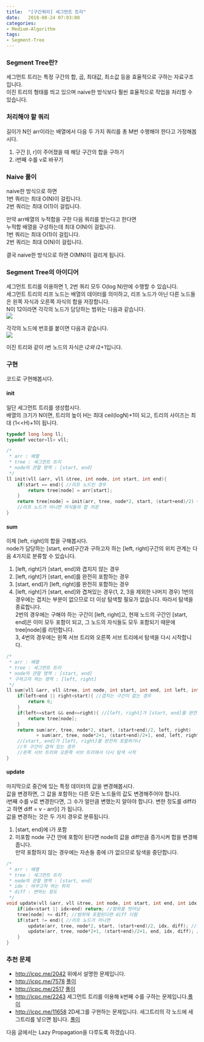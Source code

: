 ```yaml
---
title:  "[구간쿼리] 세그먼트 트리"
date:   2018-08-24 07:03:00
categories:
- Medium-Algorithm
tags:
- Segment-Tree
---
```


### Segment Tree란?
세그먼트 트리는 특정 구간의 합, 곱, 최대값, 최소값 등을 효율적으로 구하는 자료구조입니다.<br>
이진 트리의 형태를 띄고 있으며 naive한 방식보다 훨씬 효율적으로 작업을 처리할 수 있습니다.

### 처리해야 할 쿼리
길이가 N인 arr이라는 배열에서 다음 두 가지 쿼리를 총 M번 수행해야 한다고 가정해봅시다.
1. 구간 [l, r]이 주어졌을 때 해당 구간의 합을 구하기
2. i번째 수를 v로 바꾸기

### Naive 풀이
naive한 방식으로 하면<br>
  1번 쿼리는 최대 O(N)이 걸립니다.<br>
  2번 쿼리는 최대 O(1)이 걸립니다.

만약 arr배열의 누적합을 구한 다음 쿼리를 받는다고 한다면<br>
  누적합 배열을 구성하는데 최대 O(N)이 걸립니다.<br>
  1번 쿼리는 최대 O(1)이 걸립니다.<br>
  2번 쿼리는 최대 O(N)이 걸립니다.<br>

결국 naive한 방식으로 하면 O(MN)이 걸리게 됩니다.

### Segment Tree의 아이디어
세그먼트 트리를 이용하면 1, 2번 쿼리 모두 O(log N)만에 수행할 수 있습니다.<br>
세그먼트 트리의 리프 노드는 배열의 데이터를 의미하고, 리프 노드가 아닌 다른 노드들은 왼쪽 자식과 오른쪽 자식의 합을 저장합니다.<br>
N이 12이라면 각각의 노드가 담당하는 범위는 다음과 같습니다.<br>
<img src = "https://i.imgur.com/qImFnNA.png">

각각의 노드에 번호를 붙이면 다음과 같습니다.<br>
<img src = "https://i.imgur.com/Cpq0hbv.png">

이진 트리와 같이 i번 노드의 자식은 i*2와 i*2+1입니다.

### 구현
코드로 구현해봅시다.

#### init
일단 세그먼트 트리를 생성합시다.<br>
배열의 크기가 N이면, 트리의 높이 H는 최대 ceil(logN)+1이 되고, 트리의 사이즈는 최대 (1<<H)+1이 됩니다.
```cpp
typedef long long ll;
typedef vector<ll> vll;

/*
 * arr : 배열
 * tree : 세그먼트 트리
 * node의 관할 영역 : [start, end]
 */
ll init(vll &arr, vll &tree, int node, int start, int end){
    if(start == end){ //리프 노드인 경우
        return tree[node] = arr[start];
    }
    return tree[node] = init(arr, tree, node*2, start, (start+end)/2) + init(arr, tree, node*2+1, (start+end)/2+1, end);
    //리프 노드가 아니면 자식들의 합 저장
}
```

#### sum
이제 [left, right]의 합을 구해봅시다.<br>
node가 담당하는 [start, end]구간과 구하고자 하는 [left, right]구간의 위치 관계는 다음 4가지로 분류할 수 있습니다.<br>
1. [left, right]가 [start, end]와 겹치지 않는 경우
2. [left, right]가 [start, end]를 완전히 포함하는 경우
3. [start, end]가 [left, right]를 완전히 포함하는 경우
4. [left, right]가 [start, end]와 겹쳐있는 경우(1, 2, 3을 제외한 나머지 경우)
1번의 경우에는 겹치는 부분이 없으므로 더 이상 탐색할 필요가 없습니다. 따라서 탐색을 종료합니다.<br>
2번의 경우에는 구해야 하는 구간이 [left, right]고, 현재 노드의 구간인 [start, end]은 이미 모두 포함이 되고, 그 노드의 자식들도 모두 포함되기 때문에 tree[node]를 리턴합니다.<br>
3, 4번의 경우에는 왼쪽 서브 트리와 오른쪽 서브 트리에서 탐색을 다시 시작합니다.
```cpp
/*
 * arr : 배열
 * tree : 세그먼트 트리
 * node의 관할 영역 : [start, end]
 * 구하고자 하는 영역 : [left, right]
 */
ll sum(vll &arr, vll &tree, int node, int start, int end, int left, int right){
    if(left>end || right<start){ //겹치는 구간이 없는 경우
        return 0;
    }
    if(left<=start && end<=right){ //[left, right]가 [start, end]를 완전히 포함하는 경우
        return tree[node];
    }
    return sum(arr, tree, node*2, start, (start+end)/2, left, right)
           + sum(arr, tree, node*2+1, (start+end)/2+1, end, left, right);
    //[start, end]가 [left, right]를 완전히 포함하거나
    //두 구간이 겹쳐 있는 경우
    //왼쪽 서브 트리와 오른쪽 서브 트리에서 다시 탐색 시작
}
```

#### update
마지막으로 중간에 있는 특정 데이터의 값을 변경해봅시다.<br>
값을 변경하면, 그 값을 포함하는 다른 모든 노드들의 값도 변경해주어야 합니다.<br>
i번째 수를 v로 변경한다면, 그 수가 얼만큼 변했는지 알아야 합니다. 변한 정도를 diff라고 하면 diff = v - arr[i] 가 됩니다.<br>
값을 변경하는 것은 두 가지 경우로 분류됩니다.
1. [start, end]에 i가 포함
2. 미포함
node 구간 안에 포함이 된다면 node의 값을 diff만큼 증가시켜 합을 변경해줍니다.<br>
만약 포함하지 않는 경우에는 자손들 중에 i가 없으므로 탐색을 중단합니다.
```cpp
/*
 * arr : 배열
 * tree : 세그먼트 트리
 * node의 관할 영역 : [start, end]
 * idx : 바꾸고자 하는 위치
 * diff : 변하는 정도
 */
void update(vll &arr, vll &tree, int node, int start, int end, int idx, ll diff){
    if(idx<start || idx>end) return; //범위를 벗어남
    tree[node] += diff; //범위에 포함된다면 diff 더함
    if(start != end){ //리프 노드가 아니면
        update(arr, tree, node*2, start, (start+end)/2, idx, diff); //왼쪽 자식도 탐색
        update(arr, tree, node*2+1, (start+end)/2+1, end, idx, diff); //오른쪽 자식도 탐색
    }
}
```

### 추천 문제
* http://icpc.me/2042 위에서 설명한 문제입니다.
* http://icpc.me/7578 <a href = "https://justicehui.github.io/koi/2018/11/20/BOJ7578/">풀이</a>
* http://icpc.me/2517 <a href = "https://justicehui.github.io/koi/2019/03/03/BOJ2517/">풀이</a>
* http://icpc.me/2243 세그먼트 트리를 이용해 k번째 수를 구하는 문제입니다.<a href = "https://justicehui.github.io/ps/2019/05/05/BOJ2243/">풀이</a>
* http://icpc.me/11658 2D세그를 구현하는 문제입니다. 세그트리의 각 노드에 세그트리를 넣으면 됩니다. <a href = "https://justicehui.github.io/ps/2019/05/20/BOJ11658/">풀이</a>

다음 글에서는 Lazy Propagation을 다루도록 하겠습니다.
